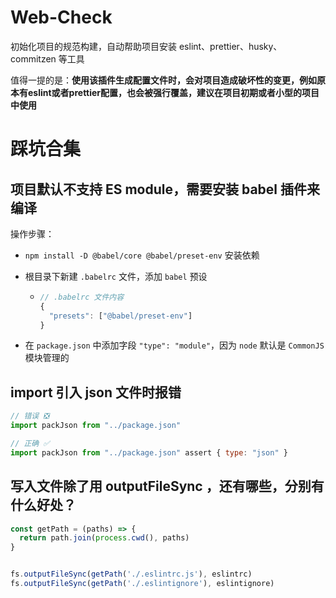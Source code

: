 # Web-Check

初始化项目的规范构建，自动帮助项目安装 eslint、prettier、husky、commitzen 等工具

值得一提的是：**使用该插件生成配置文件时，会对项目造成破坏性的变更，例如原本有eslint或者prettier配置，也会被强行覆盖，建议在项目初期或者小型的项目中使用**



# 踩坑合集

## 项目默认不支持 ES module，需要安装 babel 插件来编译

操作步骤：

- `npm install -D @babel/core @babel/preset-env`   安装依赖

- 根目录下新建 `.babelrc` 文件，添加 `babel` 预设

  - ```js
    // .babelrc 文件内容
    {
      "presets": ["@babel/preset-env"]
    }
    ```

- 在 `package.json` 中添加字段 `"type": "module"`，因为 `node` 默认是 `CommonJS` 模块管理的



## import 引入 json 文件时报错

```js
// 错误 ❎
import packJson from "../package.json"

// 正确 ✅
import packJson from "../package.json" assert { type: "json" }
```



## 写入文件除了用 outputFileSync ，还有哪些，分别有什么好处？

```js
const getPath = (paths) => {
  return path.join(process.cwd(), paths)
}


fs.outputFileSync(getPath('./.eslintrc.js'), eslintrc)
fs.outputFileSync(getPath('./.eslintignore'), eslintignore)
```

